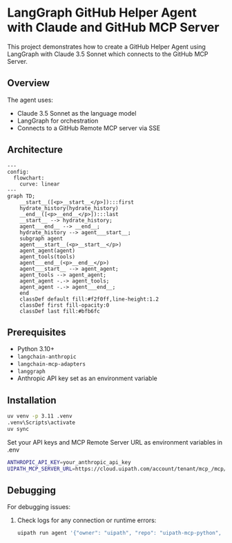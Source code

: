 # LangGraph GitHub Helper Agent with Claude and GitHub MCP Server

This project demonstrates how to create a GitHub Helper Agent using LangGraph with Claude 3.5 Sonnet which connects to the GitHub MCP Server.

## Overview

The agent uses:
- Claude 3.5 Sonnet as the language model
- LangGraph for orchestration
- Connects to a GitHub Remote MCP server via SSE

## Architecture

```mermaid
---
config:
  flowchart:
    curve: linear
---
graph TD;
	__start__([<p>__start__</p>]):::first
	hydrate_history(hydrate_history)
	__end__([<p>__end__</p>]):::last
	__start__ --> hydrate_history;
	agent___end__ --> __end__;
	hydrate_history --> agent___start__;
	subgraph agent
	agent___start__(<p>__start__</p>)
	agent_agent(agent)
	agent_tools(tools)
	agent___end__(<p>__end__</p>)
	agent___start__ --> agent_agent;
	agent_tools --> agent_agent;
	agent_agent -.-> agent_tools;
	agent_agent -.-> agent___end__;
	end
	classDef default fill:#f2f0ff,line-height:1.2
	classDef first fill-opacity:0
	classDef last fill:#bfb6fc
```

## Prerequisites

- Python 3.10+
- `langchain-anthropic`
- `langchain-mcp-adapters`
- `langgraph`
- Anthropic API key set as an environment variable

## Installation

```bash
uv venv -p 3.11 .venv
.venv\Scripts\activate
uv sync
```

Set your API keys and MCP Remote Server URL as environment variables in .env

```bash
ANTHROPIC_API_KEY=your_anthropic_api_key
UIPATH_MCP_SERVER_URL=https://cloud.uipath.com/account/tenant/mcp_/mcp/folder-key/github-mcp/sse
```

## Debugging

For debugging issues:

1. Check logs for any connection or runtime errors:
   ```bash
   uipath run agent '{"owner": "uipath", "repo": "uipath-mcp-python", "pullNumber": 78, "command": "summarize", "in_reply_to": 2060859623}'
   ```



